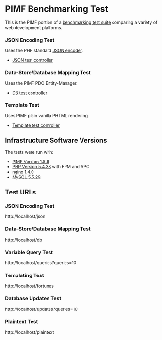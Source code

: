 # PIMF Benchmarking Test

This is the PIMF portion of a [benchmarking test suite](../) comparing a variety of web development platforms.

### JSON Encoding Test
Uses the PHP standard [JSON encoder](http://www.php.net/manual/en/function.json-encode.php).

* [JSON test controller](/app/Vanilla/Controller/Hello.php)


### Data-Store/Database Mapping Test
Uses the PIMF PDO Entity-Manager.

* [DB test controller](/app/Vanilla/Controller/Hello.php)

### Template Test
Uses PIMF plain vanilla PHTML rendering

* [Template test controller](/app/Vanilla/Controller/Hello.php)


## Infrastructure Software Versions
The tests were run with:

* [PIMF Version 1.8.6](http://pimf-framework.de/)
* [PHP Version 5.4.33](http://www.php.net/) with FPM and APC
* [nginx 1.4.0](http://nginx.org/)
* [MySQL 5.5.29](https://dev.mysql.com/)

## Test URLs
### JSON Encoding Test

http://localhost/json

### Data-Store/Database Mapping Test

http://localhost/db

### Variable Query Test
    
http://localhost/queries?queries=10

### Templating Test

http://localhost/fortunes

### Database Updates Test

http://localhost/updates?queries=10

### Plaintext Test

http://localhost/plaintext
